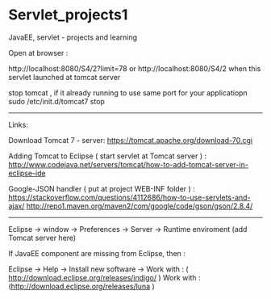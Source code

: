 # Servlet_projects1
JavaEE, servlet - projects and learning






Open at browser : 

http://localhost:8080/S4/2?limit=78
or
http://localhost:8080/S4/2
when this servlet launched at tomcat server


stop tomcat , if it already running to use same port for your applicatiopn
sudo /etc/init.d/tomcat7 stop

-----------------------------------------------------------------

Links:

Download Tomcat 7 - server:
https://tomcat.apache.org/download-70.cgi

Adding Tomcat to Eclipse ( start servlet at Tomcat server ) :
http://www.codejava.net/servers/tomcat/how-to-add-tomcat-server-in-eclipse-ide



Google-JSON handler ( put at project WEB-INF folder ) :
https://stackoverflow.com/questions/4112686/how-to-use-servlets-and-ajax/
http://repo1.maven.org/maven2/com/google/code/gson/gson/2.8.4/

-------------------------------------------------------------------


Eclipse -> window -> Preferences -> Server -> Runtime enviroment (add Tomcat server here)


If JavaEE component are missing from Eclipse, then :

Eclipse -> Help -> Install new software -> 
 Work with : ( http://download.eclipse.org/releases/indigo/ )
 Work with : (http://download.eclipse.org/releases/luna )





